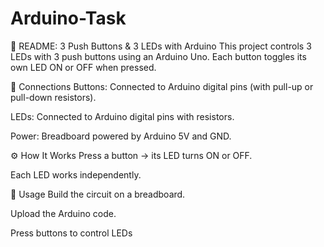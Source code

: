 # Arduino-Task
📌 README: 3 Push Buttons & 3 LEDs with Arduino
This project controls 3 LEDs with 3 push buttons using an Arduino Uno.
Each button toggles its own LED ON or OFF when pressed.

🔗 Connections
Buttons: Connected to Arduino digital pins (with pull-up or pull-down resistors).

LEDs: Connected to Arduino digital pins with resistors.

Power: Breadboard powered by Arduino 5V and GND.

⚙️ How It Works
Press a button → its LED turns ON or OFF.

Each LED works independently.

🚀 Usage
Build the circuit on a breadboard.

Upload the Arduino code.

Press buttons to control LEDs
